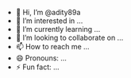 - 👋 Hi, I’m @adity89a
- 👀 I’m interested in ...
- 🌱 I’m currently learning ...
- 💞️ I’m looking to collaborate on ...
- 📫 How to reach me ...
- 😄 Pronouns: ...
- ⚡ Fun fact: ...

<!---
adity89a/adity89a is a ✨ special ✨ repository because its `README.md` (this file) appears on your GitHub profile.
You can click the Preview link to take a look at your changes.
--->
